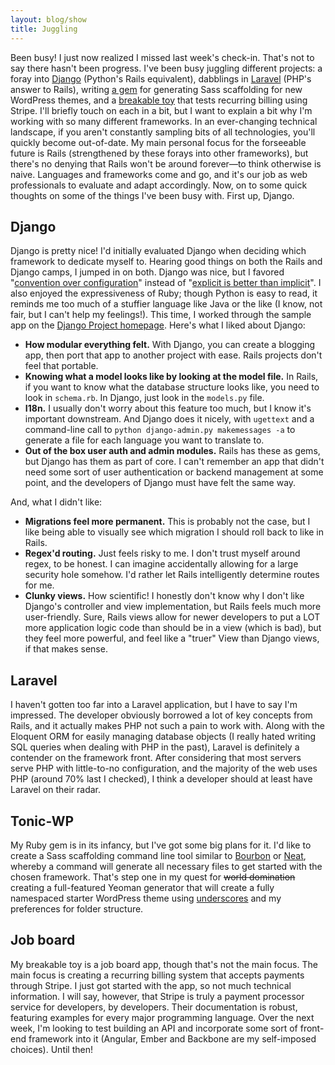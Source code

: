 ```yaml
---
layout: blog/show
title: Juggling
---
```

Been busy! I just now realized I missed last week's check-in. That's not to say there hasn't been progress. I've been busy juggling different projects: a foray into [Django](https://www.djangoproject.com/) (Python's Rails equivalent), dabblings in [Laravel](http://laravel.com/) (PHP's answer to Rails), writing [a gem](https://github.com/dstrunk/tonic-wp) for generating Sass scaffolding for new WordPress themes, and a [breakable toy](http://wp.me/p3ERzH-gn) that tests recurring billing using Stripe. I'll briefly touch on each in a bit, but I want to explain a bit why I'm working with so many different frameworks. In an ever-changing technical landscape, if you aren't constantly sampling bits of all technologies, you'll quickly become out-of-date. My main personal focus for the forseeable future is Rails (strengthened by these forays into other frameworks), but there's no denying that Rails won't be around forever—to think otherwise is naive. Languages and frameworks come and go, and it's our job as web professionals to evaluate and adapt accordingly.  Now, on to some quick thoughts on some of the things I've been busy with. First up, Django.

## Django

Django is pretty nice! I'd initially evaluated Django when deciding which framework to dedicate myself to. Hearing good things on both the Rails and Django camps, I jumped in on both. Django was nice, but I favored "[convention over configuration](http://en.wikipedia.org/wiki/Convention_over_configuration)" instead of "[explicit is better than implicit](https://docs.djangoproject.com/en/dev/misc/design-philosophies/#explicit-is-better-than-implicit)". I also enjoyed the expressiveness of Ruby; though Python is easy to read, it reminds me too much of a stuffier language like Java or the like (I know, not fair, but I can't help my feelings!). This time, I worked through the sample app on the [Django Project homepage](https://www.djangoproject.com/). Here's what I liked about Django:

- **How modular everything felt.** With Django, you can create a blogging app, then port that app to another project with ease. Rails projects don't feel that portable.
- **Knowing what a model looks like by looking at the model file.** In Rails, if you want to know what the database structure looks like, you need to look in `schema.rb`. In Django, just look in the `models.py` file.
- **I18n.** I usually don't worry about this feature too much, but I know it's important downstream. And Django does it nicely, with `ugettext` and a command-line call to `python django-admin.py makemessages -a` to generate a file for each language you want to translate to.
- **Out of the box user auth and admin modules.** Rails has these as gems, but Django has them as part of core. I can't remember an app that didn't need some sort of user authentication or backend management at some point, and the developers of Django must have felt the same way.

And, what I didn't like:

- **Migrations feel more permanent.** This is probably not the case, but I like being able to visually see which migration I should roll back to like in Rails.
- **Regex'd routing.** Just feels risky to me. I don't trust myself around regex, to be honest. I can imagine accidentally allowing for a large security hole somehow. I'd rather let Rails intelligently determine routes for me.
- **Clunky views.** How scientific! I honestly don't know why I don't like Django's controller and view implementation, but Rails feels much more user-friendly. Sure, Rails views allow for newer developers to put a LOT more application logic code than should be in a view (which is bad), but they feel more powerful, and feel like a "truer" View than Django views, if that makes sense.

## Laravel

I haven't gotten too far into a Laravel application, but I have to say I'm impressed. The developer obviously borrowed a lot of key concepts from Rails, and it actually makes PHP not such a pain to work with. Along with the Eloquent ORM for easily managing database objects (I really hated writing SQL queries when dealing with PHP in the past), Laravel is definitely a contender on the framework front. After considering that most servers serve PHP with little-to-no configuration, and the majority of the web uses PHP (around 70% last I checked), I think a developer should at least have Laravel on their radar.

## Tonic-WP

My Ruby gem is in its infancy, but I've got some big plans for it. I'd like to create a Sass scaffolding command line tool similar to [Bourbon](http://bourbon.io) or [Neat](http://neat.bourbon.io), whereby a command will generate all necessary files to get started with the chosen framework. That's step one in my quest for ~~world domination~~ creating a full-featured Yeoman generator that will create a fully namespaced starter WordPress theme using [underscores](http://underscores.me) and my preferences for folder structure.

## Job board

My breakable toy is a job board app, though that's not the main focus. The main focus is creating a recurring billing system that accepts payments through Stripe. I just got started with the app, so not much technical information. I will say, however, that Stripe is truly a payment processor service for developers, by developers. Their documentation is robust, featuring examples for every major programming language. Over the next week, I'm looking to test building an API and incorporate some sort of front-end framework into it (Angular, Ember and Backbone are my self-imposed choices). Until then!
